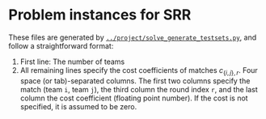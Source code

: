 # Problem instances for SRR

These files are generated by [`../project/solve_generate_testsets.py`](../project/solve_generate_testsets.py), and follow a straightforward format:

1. First line: The number of teams
2. All remaining lines specify the cost coefficients of matches $`c_{\{i, j\}, r}`$. Four space (or tab)-separated columns. The first two columns specify the match (team `i`, team `j`), the third column the round index `r`, and the last column the cost coefficient (floating point number). If the cost is not specified, it is assumed to be zero.
